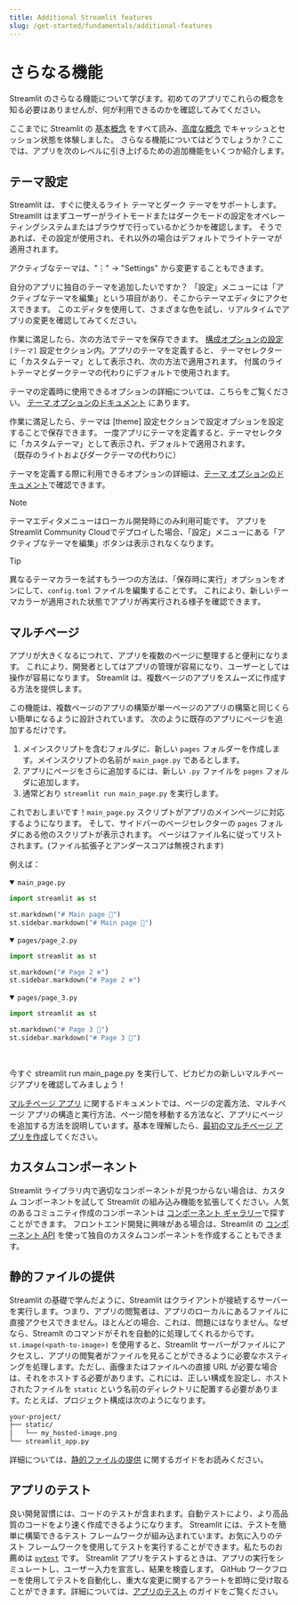 ```yaml
---
title: Additional Streamlit features
slug: /get-started/fundamentals/additional-features
---
```


# さらなる機能
Streamlit のさらなる機能について学びます。初めてのアプリでこれらの概念を知る必要はありませんが、何が利用できるのかを確認してみてください。

ここまでに Streamlit の [基本概念](/get-started/fundamentals/main-concepts) をすべて読み、[高度な概念](/get-started/fundamentals/advanced-concepts) でキャッシュとセッション状態を体験しました。
さらなる機能についてはどうでしょうか？ここでは、アプリを次のレベルに引き上げるための追加機能をいくつか紹介します。

## テーマ設定

Streamlit は、すぐに使えるライト テーマとダーク テーマをサポートします。
Streamlit はまずユーザーがライトモードまたはダークモードの設定をオペレーティングシステムまたはブラウザで行っているかどうかを確認します。
そうであれば、その設定が使用され、それ以外の場合はデフォルトでライトテーマが適用されます。

アクティブなテーマは、"⋮" → "Settings" から変更することもできます。

自分のアプリに独自のテーマを追加したいですか？
「設定」メニューには「アクティブなテーマを編集」という項目があり、そこからテーマエディタにアクセスできます。
このエディタを使用して、さまざまな色を試し、リアルタイムでアプリの変更を確認してみてください。

作業に満足したら、次の方法でテーマを保存できます。
[構成オプションの設定](/develop/concepts/configuration)
`[テーマ]` 設定セクション内。アプリのテーマを定義すると、
テーマセレクターに「カスタムテーマ」として表示され、次の方法で適用されます。
付属のライトテーマとダークテーマの代わりにデフォルトで使用されます。

テーマの定義時に使用できるオプションの詳細については、こちらをご覧ください。
[テーマ オプションのドキュメント](/develop/concepts/configuration/theming) にあります。

作業に満足したら、テーマは [theme] 設定セクションで設定オプションを設定することで保存できます。
一度アプリにテーマを定義すると、テーマセレクタに「カスタムテーマ」として表示され、デフォルトで適用されます。    
（既存のライトおよびダークテーマの代わりに）

テーマを定義する際に利用できるオプションの詳細は、[テーマ オプションのドキュメント](/develop/concepts/configuration/theming)で確認できます。

> [!Note]
> テーマエディタメニューはローカル開発時にのみ利用可能です。
> アプリを Streamlit Community Cloudでデプロイした場合、「設定」メニューにある「アクティブなテーマを編集」ボタンは表示されなくなります。

> [!Tip]
> 異なるテーマカラーを試すもう一つの方法は、「保存時に実行」オプションをオンにして、`config.toml` ファイルを編集することです。
> これにより、新しいテーマカラーが適用された状態でアプリが再実行される様子を確認できます。

## マルチページ

アプリが大きくなるにつれて、アプリを複数のページに整理すると便利になります。
これにより、開発者としてはアプリの管理が容易になり、ユーザーとしては操作が容易になります。
Streamlit は、複数ページのアプリをスムーズに作成する方法を提供します。

この機能は、複数ページのアプリの構築が単一ページのアプリの構築と同じくらい簡単になるように設計されています。
次のように既存のアプリにページを追加するだけです。

1. メインスクリプトを含むフォルダに、新しい `pages` フォルダーを作成します。メインスクリプトの名前が `main_page.py` であるとします。
2. アプリにページをさらに追加するには、新しい `.py` ファイルを `pages` フォルダに追加します。
3. 通常どおり `streamlit run main_page.py` を実行します。

これでおしまいです！`main_page.py` スクリプトがアプリのメインページに対応するようになります。
そして、サイドバーのページセレクターの `pages` フォルダにある他のスクリプトが表示されます。
ページはファイル名に従ってリストされます。(ファイル拡張子とアンダースコアは無視されます)

例えば：

<details open>
<summary><code>main_page.py</code></summary>

```python
import streamlit as st

st.markdown("# Main page 🎈")
st.sidebar.markdown("# Main page 🎈")
```

</details>

<details open>
<summary><code>pages/page_2.py</code></summary>

```python
import streamlit as st

st.markdown("# Page 2 ❄️")
st.sidebar.markdown("# Page 2 ❄️")
```

</details>

<details open>
<summary><code>pages/page_3.py</code></summary>

```python
import streamlit as st

st.markdown("# Page 3 🎉")
st.sidebar.markdown("# Page 3 🎉")
```

</details>
<br />

今すぐ streamlit run main_page.py を実行して、ピカピカの新しいマルチページアプリを確認してみましょう！

[マルチページ アプリ](/develop/concepts/multipage-apps) に関するドキュメントでは、ページの定義方法、マルチページ アプリの構造と実行方法、ページ間を移動する方法など、アプリにページを追加する方法を説明しています。基本を理解したら、[最初のマルチページ アプリを作成](/get-started/tutorials/create-a-multipage-app)してください。

## カスタムコンポーネント

Streamlit ライブラリ内で適切なコンポーネントが見つからない場合は、カスタム コンポーネントを試して Streamlit の組み込み機能を拡張してください。人気のあるコミュニティ作成のコンポーネントは [コンポーネント ギャラリー](https://streamlit.io/components)で探すことができます。 フロントエンド開発に興味がある場合は、Streamlit の [コンポーネント API](/develop/concepts/custom-components/intro) を使って独自のカスタムコンポーネントを作成することもできます。

## 静的ファイルの提供

Streamlit の基礎で学んだように、Streamlit はクライアントが接続するサーバーを実行します。つまり、アプリの閲覧者は、アプリのローカルにあるファイルに直接アクセスできません。ほとんどの場合、これは、問題にはなりません。なぜなら、Streamlt のコマンドがそれを自動的に処理してくれるからです。`st.image(<path-to-image>)` を使用すると、Streamlit サーバーがファイルにアクセスし、アプリの閲覧者がファイルを見ることができるように必要なホスティングを処理します。ただし、画像またはファイルへの直接 URL が必要な場合は、それをホストする必要があります。これには、正しい構成を設定し、ホストされたファイルを `static` という名前のディレクトリに配置する必要があります。たとえば、プロジェクト構成は次のようになります。

```bash
your-project/
├── static/
│   └── my_hosted-image.png
└── streamlit_app.py
```

詳細については、[静的ファイルの提供](/develop/concepts/configuration/serving-static-files) に関するガイドをお読みください。

## アプリのテスト

良い開発習慣には、コードのテストが含まれます。自動テストにより、より高品質のコードをより速く作成できるようになります。 Streamlit には、テストを簡単に構築できるテスト フレームワークが組み込まれています。お気に入りのテスト フレームワークを使用してテストを実行することができます。私たちのお薦めは [`pytest`](https://pypi.org/project/pytest/) です。 Streamlit アプリをテストするときは、アプリの実行をシミュレートし、ユーザー入力を宣言し、結果を検査します。 GitHub ワークフローを使用してテストを自動化し、重大な変更に関するアラートを即時に受け取ることができます。詳細については、[アプリのテスト](/develop/concepts/app-testing) のガイドをご覧ください。
